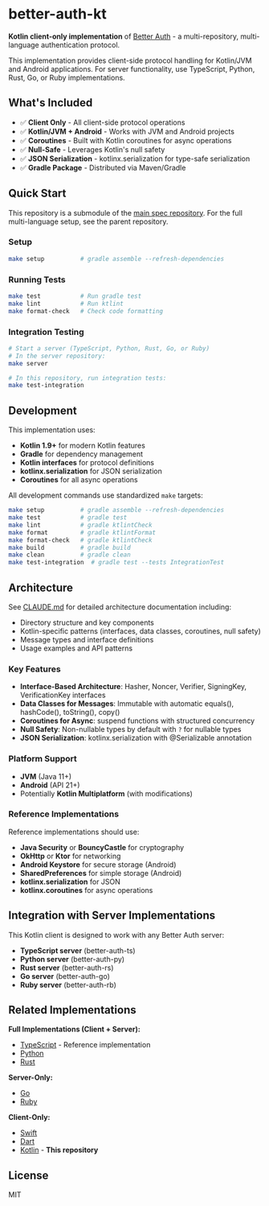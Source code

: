 # better-auth-kt

**Kotlin client-only implementation** of [Better Auth](https://github.com/jasoncolburne/better-auth) - a multi-repository, multi-language authentication protocol.

This implementation provides client-side protocol handling for Kotlin/JVM and Android applications. For server functionality, use TypeScript, Python, Rust, Go, or Ruby implementations.

## What's Included

- ✅ **Client Only** - All client-side protocol operations
- ✅ **Kotlin/JVM + Android** - Works with JVM and Android projects
- ✅ **Coroutines** - Built with Kotlin coroutines for async operations
- ✅ **Null-Safe** - Leverages Kotlin's null safety
- ✅ **JSON Serialization** - kotlinx.serialization for type-safe serialization
- ✅ **Gradle Package** - Distributed via Maven/Gradle

## Quick Start

This repository is a submodule of the [main spec repository](https://github.com/jasoncolburne/better-auth). For the full multi-language setup, see the parent repository.

### Setup

```bash
make setup          # gradle assemble --refresh-dependencies
```

### Running Tests

```bash
make test           # Run gradle test
make lint           # Run ktlint
make format-check   # Check code formatting
```

### Integration Testing

```bash
# Start a server (TypeScript, Python, Rust, Go, or Ruby)
# In the server repository:
make server

# In this repository, run integration tests:
make test-integration
```

## Development

This implementation uses:
- **Kotlin 1.9+** for modern Kotlin features
- **Gradle** for dependency management
- **Kotlin interfaces** for protocol definitions
- **kotlinx.serialization** for JSON serialization
- **Coroutines** for all async operations

All development commands use standardized `make` targets:

```bash
make setup          # gradle assemble --refresh-dependencies
make test           # gradle test
make lint           # gradle ktlintCheck
make format         # gradle ktlintFormat
make format-check   # gradle ktlintCheck
make build          # gradle build
make clean          # gradle clean
make test-integration  # gradle test --tests IntegrationTest
```

## Architecture

See [CLAUDE.md](CLAUDE.md) for detailed architecture documentation including:
- Directory structure and key components
- Kotlin-specific patterns (interfaces, data classes, coroutines, null safety)
- Message types and interface definitions
- Usage examples and API patterns

### Key Features

- **Interface-Based Architecture**: Hasher, Noncer, Verifier, SigningKey, VerificationKey interfaces
- **Data Classes for Messages**: Immutable with automatic equals(), hashCode(), toString(), copy()
- **Coroutines for Async**: suspend functions with structured concurrency
- **Null Safety**: Non-nullable types by default with `?` for nullable types
- **JSON Serialization**: kotlinx.serialization with @Serializable annotation

### Platform Support

- **JVM** (Java 11+)
- **Android** (API 21+)
- Potentially **Kotlin Multiplatform** (with modifications)

### Reference Implementations

Reference implementations should use:
- **Java Security** or **BouncyCastle** for cryptography
- **OkHttp** or **Ktor** for networking
- **Android Keystore** for secure storage (Android)
- **SharedPreferences** for simple storage (Android)
- **kotlinx.serialization** for JSON
- **kotlinx.coroutines** for async operations

## Integration with Server Implementations

This Kotlin client is designed to work with any Better Auth server:
- **TypeScript server** (better-auth-ts)
- **Python server** (better-auth-py)
- **Rust server** (better-auth-rs)
- **Go server** (better-auth-go)
- **Ruby server** (better-auth-rb)

## Related Implementations

**Full Implementations (Client + Server):**
- [TypeScript](https://github.com/jasoncolburne/better-auth-ts) - Reference implementation
- [Python](https://github.com/jasoncolburne/better-auth-py)
- [Rust](https://github.com/jasoncolburne/better-auth-rs)

**Server-Only:**
- [Go](https://github.com/jasoncolburne/better-auth-go)
- [Ruby](https://github.com/jasoncolburne/better-auth-rb)

**Client-Only:**
- [Swift](https://github.com/jasoncolburne/better-auth-swift)
- [Dart](https://github.com/jasoncolburne/better-auth-dart)
- [Kotlin](https://github.com/jasoncolburne/better-auth-kt) - **This repository**

## License

MIT
